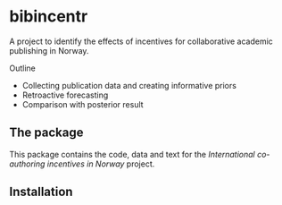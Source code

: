 
<!-- README.md is generated from README.Rmd. Please edit that file -->

# bibincentr

<!-- badges: start -->

<!-- badges: end -->

A project to identify the effects of incentives for collaborative
academic publishing in Norway.

Outline

  - Collecting publication data and creating informative priors
  - Retroactive forecasting
  - Comparison with posterior result

## The package

This package contains the code, data and text for the *International
co-authoring incentives in Norway* project.

## Installation
